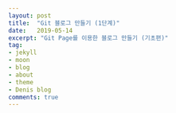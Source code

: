 ```yaml
---
layout: post
title:  "Git 블로그 만들기 (1단계)"
date:   2019-05-14
excerpt: "Git Page를 이용한 블로그 만들기 (기초편)"
tag:
- jekyll 
- moon
- blog
- about
- theme
- Denis blog
comments: true
---
```

